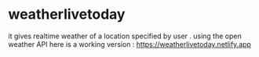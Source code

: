 # weatherlivetoday 
it gives realtime weather of a location specified by user .
using the open weather API
here is a working version : https://weatherlivetoday.netlify.app
